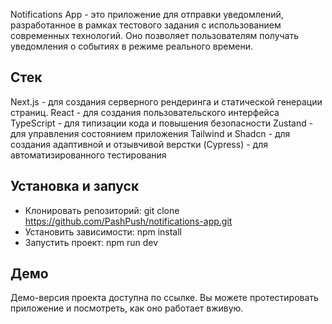 Notifications App - это приложение для отправки уведомлений, разработанное в
рамках тестового задания с использованием современных технологий. Оно позволяет
пользователям получать уведомления о событиях в режиме реального времени.

## Стек

Next.js - для создания серверного рендеринга и статической генерации страниц.
React - для создания пользовательского интерфейса TypeScript - для типизации
кода и повышения безопасности Zustand - для управления состоянием приложения
Tailwind и Shadcn - для создания адаптивной и отзывчивой верстки (Cypress) - для
автоматизированного тестирования

## Установка и запуск

- Клонировать репозиторий: git clone
  https://github.com/PashPush/notifications-app.git
- Установить зависимости: npm install
- Запустить проект: npm run dev

## Демо

Демо-версия проекта доступна по ссылке. Вы можете протестировать приложение и
посмотреть, как оно работает вживую.
